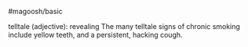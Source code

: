 #magoosh/basic

telltale (adjective): revealing 
The many telltale signs of chronic smoking include yellow teeth, and a persistent, hacking cough. 
